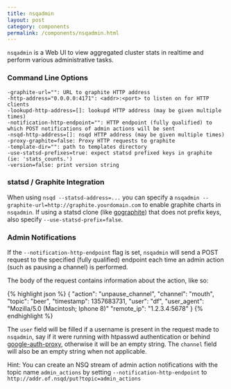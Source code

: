 ```yaml
--- 
title: nsqadmin
layout: post
category: components
permalink: /components/nsqadmin.html
---
```


`nsqadmin` is a Web UI to view aggregated cluster stats in realtime and perform various
administrative tasks.

### Command Line Options

    -graphite-url="": URL to graphite HTTP address
    -http-address="0.0.0.0:4171": <addr>:<port> to listen on for HTTP clients
    -lookupd-http-address=[]: lookupd HTTP address (may be given multiple times)
    -notification-http-endpoint="": HTTP endpoint (fully qualified) to which POST notifications of admin actions will be sent
    -nsqd-http-address=[]: nsqd HTTP address (may be given multiple times)
    -proxy-graphite=false: Proxy HTTP requests to graphite
    -template-dir="": path to templates directory
    -use-statsd-prefixes=true: expect statsd prefixed keys in graphite (ie: 'stats_counts.')
    -version=false: print version string

### statsd / Graphite Integration

When using `nsqd --statsd-address=...` you can specify a `nsqadmin
--graphite-url=http://graphite.yourdomain.com` to enable graphite charts in `nsqadmin`. If using a
statsd clone (like [gographite](https://github.com/bitly/gographite)) that does not prefix keys,
also specify `--use-statsd-prefix=false`.

### Admin Notifications

If the `--notification-http-endpoint` flag is set, `nsqadmin` will send a POST request to the
specified (fully qualified) endpoint each time an admin action (such as pausing a channel) is
performed.

The body of the request contains information about the action, like so:

{% highlight json %}
{
  "action": "unpause_channel",
  "channel": "mouth",
  "topic": "beer",
  "timestamp": 1357683731,
  "user": "df",
  "user_agent": "Mozilla/5.0 (Macintosh; Iphone 8)"
  "remote_ip": "1.2.3.4:5678"
}
{% endhighlight %}

The `user` field will be filled if a username is present in the request made to `nsqadmin`, say if
it were running with htpasswd authentication or behind [google-auth-proxy][gaproxy], otherwise it
will be an empty string. The `channel` field will also be an empty string when not applicable.

Hint: You can create an NSQ stream of admin action notifications with the topic name `admin_actions`
by setting `--notification-http-endpoint` to `http://addr.of.nsqd/put?topic=admin_actions`

[gaproxy]: https://github.com/bitly/google_auth_proxy
